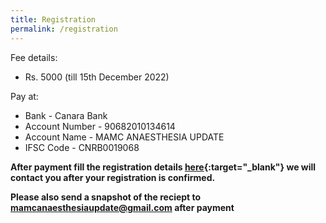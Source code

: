 ```yaml
---
title: Registration
permalink: /registration
---
```



Fee details: 
- Rs. 5000 (till 15th December 2022)

Pay at:
- Bank           - Canara Bank
- Account Number - 90682010134614
- Account Name   - MAMC ANAESTHESIA UPDATE
- IFSC Code      - CNRB0019068

**After payment fill the registration details [here](https://forms.gle/CobhE1YCwHKRuncH7){:target="_blank"} we will contact you after your registration is confirmed.**

**Please also send a snapshot of the reciept to [mamcanaesthesiaupdate@gmail.com](mailto:mamcanaesthesiaupdate@gmail.com) after payment**